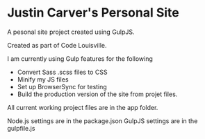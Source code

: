 # Justin Carver's Personal Site

A pesonal site project created using GulpJS.

Created as part of Code Louisville.

I am currently using Gulp features for the following
- Convert Sass .scss files to CSS
- Minify my JS files
- Set up BrowserSync for testing
- Build the production version of the site from projet files.

All current working project files are in the app folder.

Node.js settings are in the package.json
GulpJS settings are in the gulpfile.js
